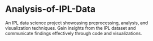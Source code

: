 # Analysis-of-IPL-Data
An IPL data science project showcasing preprocessing, analysis, and visualization techniques. Gain insights from the IPL dataset and communicate findings effectively through code and visualizations.
